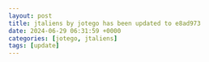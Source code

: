 ```yaml
---
layout: post
title: jtaliens by jotego has been updated to e8ad973
date: 2024-06-29 06:31:59 +0000
categories: [jotego, jtaliens]
tags: [update]
---
```


